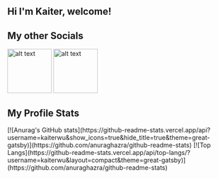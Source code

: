 ## Hi I'm Kaiter, welcome! 

## My other Socials
<a href="https://www.linkedin.com/in/kaiter-wu-7ba70a62/" target="_blank"><img src="https://icons-for-free.com/iconfiles/png/512/high+quality+linkedin+media+social+social+media+square+icon-1320192631042614448.png" alt="alt text" width="100" height="100"></a>
<a href="https://wellfound.com/u/kaiter-wu" target="_blank"><img src="https://pbs.twimg.com/profile_images/1592590479065075713/JKdDlBeu_400x400.jpg" alt="alt text" width="100" height="100"></a>

## My Profile Stats 
<div>
  [![Anurag's GitHub stats](https://github-readme-stats.vercel.app/api?username=kaiterwu&show_icons=true&hide_title=true&theme=great-gatsby)](https://github.com/anuraghazra/github-readme-stats)
[![Top Langs](https://github-readme-stats.vercel.app/api/top-langs/?username=kaiterwu&layout=compact&theme=great-gatsby)](https://github.com/anuraghazra/github-readme-stats)
</div>



